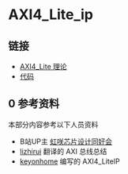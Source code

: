 # AXI4_Lite_ip

## 链接
- [AXI4_Lite 理论](./AXI4_Lite_theory/readme.md)
- [代码](./code/axi_lite_controller.v)

## 0 参考资料
本部分内容参考以下人员资料 
- B站UP主 [虹咲芯片设计同好会](https://space.bilibili.com/4253239) 
- [lizhirui](https://github.com/lizhirui/) 翻译的 AXI 总线总结
- [keyonhome](https://github.com/keyonhome) 编写的 AXI4_LiteIP

